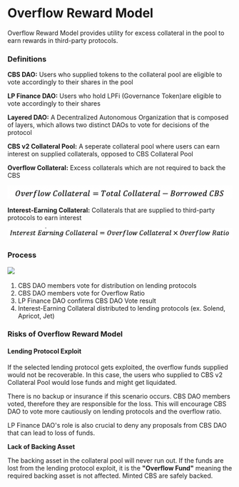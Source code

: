 # Overflow Reward Model

Overflow Reward Model provides utility for excess collateral in the pool to earn rewards in third-party protocols.&#x20;

### Definitions

**CBS DAO:** Users who supplied tokens to the collateral pool are eligible to vote accordingly to their shares in the pool

**LP Finance DAO:** Users who hold LPFi (Governance Token)are eligible to vote accordingly to their shares

**Layered DAO:** A Decentralized Autonomous Organization that is composed of layers, which allows two distinct DAOs to vote for decisions of the protocol

**CBS v2 Collateral Pool:** A seperate collateral pool where users can earn interest on supplied collaterals, opposed to CBS Collateral Pool

**Overflow Collateral:** Excess collaterals which are not required to back the CBS

![](<../.gitbook/assets/Screen Shot 2022-03-20 at 4.08.35 PM (1).png>)

**Interest-Earning Collateral:** Collaterals that are supplied to third-party protocols to earn interest

![](<../.gitbook/assets/Screen Shot 2022-03-20 at 4.09.02 PM.png>)

### Process

![](../.gitbook/assets/1\_Dxh2LXixFLX\_4hpS-uL-Vg.png)

1. CBS DAO members vote for distribution on lending protocols
2. CBS DAO members vote for Overflow Ratio
3. LP Finance DAO confirms CBS DAO Vote result
4. Interest-Earning Collateral distributed to lending protocols (ex. Solend, Apricot, Jet)

### Risks of Overflow Reward Model

#### Lending Protocol Exploit

If the selected lending protocol gets exploited, the overflow funds supplied would not be recoverable. In this case, the users who supplied to CBS v2 Collateral Pool would lose funds and might get liquidated.

There is no backup or insurance if this scenario occurs. CBS DAO members voted, therefore they are responsible for the loss. This will encourage CBS DAO to vote more cautiously on lending protocols and the overflow ratio.&#x20;

LP Finance DAO's role is also crucial to deny any proposals from CBS DAO that can lead to loss of funds.

**Lack of Backing Asset**

The backing asset in the collateral pool will never run out. If the funds are lost from the lending protocol exploit, it is the **"Overflow Fund"** meaning the required backing asset is not affected. Minted CBS are safely backed.

